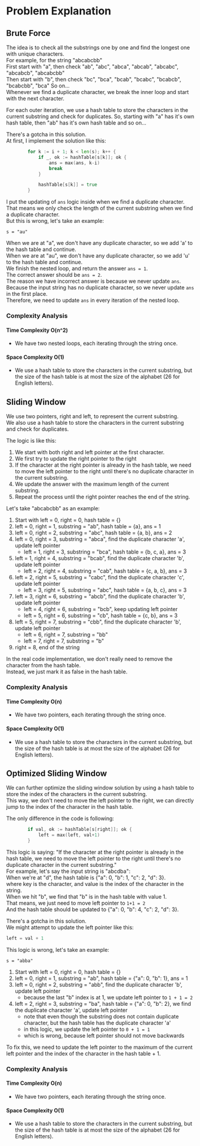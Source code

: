 # Problem Explanation

## Brute Force
The idea is to check all the substrings one by one and find the longest one with unique characters.<br>
For example, for the string "abcabcbb"<br>
First start with "a", then check "ab", "abc", "abca", "abcab", "abcabc", "abcabcb", "abcabcbb"<br>
Then start with "b", then check "bc", "bca", "bcab", "bcabc", "bcabcb", "bcabcbb", "bca"
So on...<br>
Whenever we find a duplicate character, we break the inner loop and start with the next character.<br>

For each outer iteration, we use a hash table to store the characters in the current substring and check for duplicates. So, starting with "a" has it's own hash table, then "ab" has it's own hash table and so on...<br>

There's a gotcha in this solution.<br>
At first, I implement the solution like this:
```go
		for k := i + 1; k < len(s); k++ {
			if _, ok := hashTable[s[k]]; ok {
				ans = max(ans, k-i)
				break
			}

			hashTable[s[k]] = true
		}
```
I put the updating of `ans` logic inside when we find a duplicate character.<br>
That means we only check the length of the current substring when we find a duplicate character.<br>
But this is wrong, let's take an example:
```
s = "au"
```
When we are at "a", we don't have any duplicate character, so we add 'a' to the hash table and continue.<br>
When we are at "au", we don't have any duplicate character, so we add 'u' to the hash table and continue.<br>
We finish the nested loop, and return the answer `ans = 1`.<br>
The correct answer should be `ans = 2`.<br>
The reason we have incorrect answer is because we never update `ans`.<br>
Because the input string has no duplicate character, so we never update `ans` in the first place.<br>
Therefore, we need to update `ans` in every iteration of the nested loop.

### Complexity Analysis
#### Time Complexity O(n^2)
- We have two nested loops, each iterating through the string once.

#### Space Complexity O(1)
- We use a hash table to store the characters in the current substring, but the size of the hash table is at most the size of the alphabet (26 for English letters).


## Sliding Window
We use two pointers, right and left, to represent the current substring.<br>
We also use a hash table to store the characters in the current substring and check for duplicates.<br>

The logic is like this:
1. We start with both right and left pointer at the first character.
2. We first try to update the right pointer to the right
3. If the character at the right pointer is already in the hash table, we need to move the left pointer to the right until there's no duplicate character in the current substring.
4. We update the answer with the maximum length of the current substring.
5. Repeat the process until the right pointer reaches the end of the string.

Let's take "abcabcbb" as an example:
1. Start with left = 0, right = 0, hash table = {}
2. left = 0, right = 1, substring = "ab", hash table = {a}, ans = 1
3. left = 0, right = 2, substring = "abc", hash table = {a, b}, ans = 2
4. left = 0, right = 3, substring = "abca", find the duplicate character 'a', update left pointer
   - left = 1, right = 3, substring = "bca", hash table = {b, c, a}, ans = 3
5. left = 1, right = 4, substring = "bcab", find the duplicate character 'b', update left pointer
   - left = 2, right = 4, substring = "cab", hash table = {c, a, b}, ans = 3
6. left = 2, right = 5, substring = "cabc", find the duplicate character 'c', update left pointer
   - left = 3, right = 5, substring = "abc", hash table = {a, b, c}, ans = 3
7. left = 3, right = 6, substring = "abcb", find the duplicate character 'b', update left pointer
   - left = 4, right = 6, substring = "bcb", keep updating left pointer
   - left = 5, right = 6, substring = "cb", hash table = {c, b}, ans = 3
8. left = 5, right = 7, substring = "cbb", find the duplicate character 'b', update left pointer
   - left = 6, right = 7, substring = "bb"
   - left = 7, right = 7, substring = "b"
9. right = 8, end of the string

In the real code implementation, we don't really need to remove the character from the hash table.<br>
Instead, we just mark it as false in the hash table.

### Complexity Analysis
#### Time Complexity O(n)
- We have two pointers, each iterating through the string once.

#### Space Complexity O(1)
- We use a hash table to store the characters in the current substring, but the size of the hash table is at most the size of the alphabet (26 for English letters).

## Optimized Sliding Window
We can further optimize the sliding window solution by using a hash table to store the index of the characters in the current substring.<br>
This way, we don't need to move the left pointer to the right, we can directly jump to the index of the character in the hash table.

The only difference in the code is following:
```go
		if val, ok := hashTable[s[right]]; ok {
			left = max(left, val+1)
		}
```
This logic is saying: "If the character at the right pointer is already in the hash table, we need to move the left pointer to the right until there's no duplicate character in the current substring."<br>
For example, let's say the input string is "abcdba":<br>
When we're at "d", the hash table is {"a": 0, "b": 1, "c": 2, "d": 3}.<br>
where key is the character, and value is the index of the character in the string.<br>
When we hit "b", we find that "b" is in the hash table with value 1.<br>
That means, we just need to move left pointer to `1+1 = 2`<br>
And the hash table should be updated to {"a": 0, "b": 4, "c": 2, "d": 3}.<br>


There's a gotcha in this solution.<br>
We might attempt to update the left pointer like this:
```go
left = val + 1
```
This logic is wrong, let's take an example:
```
s = "abba"
```
1. Start with left = 0, right = 0, hash table = {}
2. left = 0, right = 1, substring = "ab", hash table = {"a": 0, "b": 1}, ans = 1
3. left = 0, right = 2, substring = "abb", find the duplicate character 'b', update left pointer
   - because the last "b" index is at 1, we update left pointer to `1 + 1 = 2`
4. left = 2, right = 3, substring = "ba", hash table = {"a": 0, "b": 2}, we find the duplicate character 'a', update left pointer
   - note that even though the substring does not contain duplicate character, but the hash table has the duplicate character 'a'
   - in this logic, we update the left pointer to `0 + 1 = 1`
   - which is wrong, because left pointer should not move backwards

To fix this, we need to update the left pointer to the maximum of the current left pointer and the index of the character in the hash table + 1.



### Complexity Analysis
#### Time Complexity O(n)
- We have two pointers, each iterating through the string once.

#### Space Complexity O(1)
- We use a hash table to store the characters in the current substring, but the size of the hash table is at most the size of the alphabet (26 for English letters).